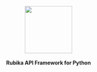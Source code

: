<div align="center">
    <a href="github.address">
        <img src="rubigram.png" width="128">
    </a>
    <br>
    <br>
    <b>Rubika API Framework for Python</b>
</div>